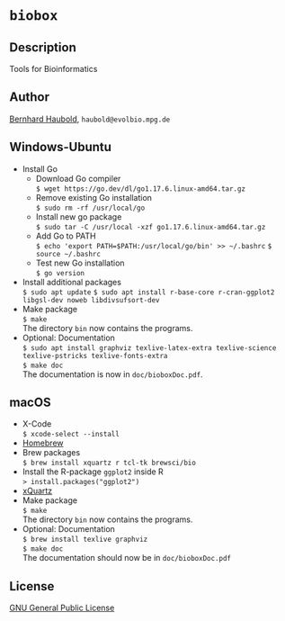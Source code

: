 # `biobox`
## Description
Tools for Bioinformatics
## Author
[Bernhard Haubold](http://guanine.evolbio.mpg.de/), `haubold@evolbio.mpg.de`
## Windows-Ubuntu
- Install Go  
  - Download Go compiler  
  `$ wget https://go.dev/dl/go1.17.6.linux-amd64.tar.gz`
  - Remove existing Go installation  
  `$ sudo rm -rf /usr/local/go`
  - Install new go package  
  `$ sudo tar -C /usr/local -xzf go1.17.6.linux-amd64.tar.gz`
  - Add Go to PATH  
  `$ echo 'export PATH=$PATH:/usr/local/go/bin' >> ~/.bashrc`
  `$ source ~/.bashrc`
  - Test new Go installation  
  `$ go version`
- Install additional packages  
  `$ sudo apt update`
  `$ sudo apt install r-base-core r-cran-ggplot2 libgsl-dev noweb libdivsufsort-dev`
- Make package  
  `$ make`  
  The directory `bin` now contains the programs.
- Optional: Documentation  
  `$ sudo apt install graphviz texlive-latex-extra texlive-science texlive-pstricks texlive-fonts-extra`  
  `$ make doc`  
  The documentation is now in `doc/bioboxDoc.pdf`.
## macOS
- X-Code  
  `$ xcode-select --install`
- [Homebrew](https://brew.sh)
- Brew packages  
  `$ brew install xquartz r tcl-tk brewsci/bio`
- Install the R-package `ggplot2` inside R  
  `> install.packages("ggplot2")` 
- [xQuartz](https://www.xquartz.org)
- Make package  
  `$ make`  
  The directory `bin` now contains the programs.
- Optional: Documentation  
  `$ brew install texlive graphviz`  
  `$ make doc`  
  The documentation should now be in `doc/bioboxDoc.pdf`
## License
[GNU General Public License](https://www.gnu.org/licenses/gpl.html)
